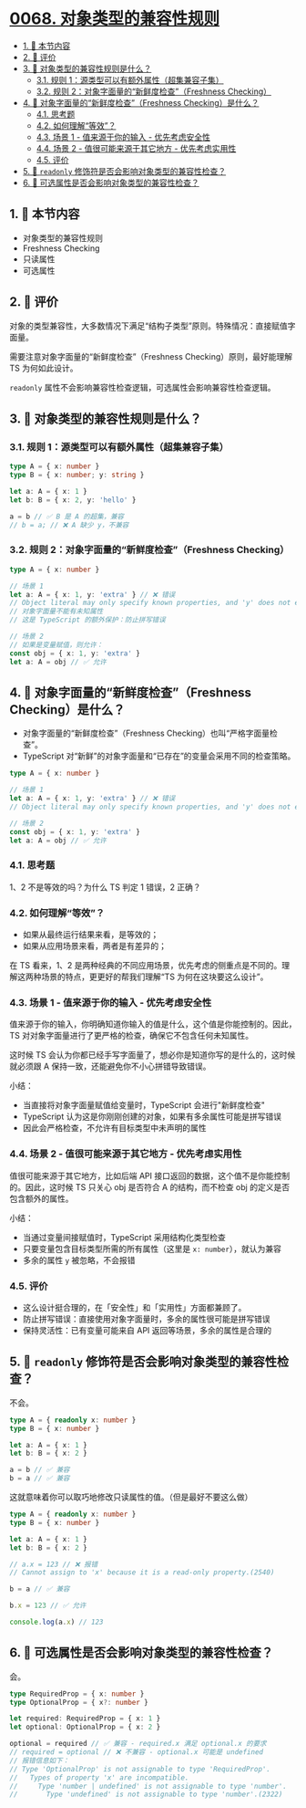 # [0068. 对象类型的兼容性规则](https://github.com/tnotesjs/TNotes.typescript/tree/main/notes/0068.%20%E5%AF%B9%E8%B1%A1%E7%B1%BB%E5%9E%8B%E7%9A%84%E5%85%BC%E5%AE%B9%E6%80%A7%E8%A7%84%E5%88%99)

<!-- region:toc -->

- [1. 🎯 本节内容](#1--本节内容)
- [2. 🫧 评价](#2--评价)
- [3. 🤔 对象类型的兼容性规则是什么？](#3--对象类型的兼容性规则是什么)
  - [3.1. 规则 1：源类型可以有额外属性（超集兼容子集）](#31-规则-1源类型可以有额外属性超集兼容子集)
  - [3.2. 规则 2：对象字面量的“新鲜度检查”（Freshness Checking）](#32-规则-2对象字面量的新鲜度检查freshness-checking)
- [4. 🤔 对象字面量的“新鲜度检查”（Freshness Checking）是什么？](#4--对象字面量的新鲜度检查freshness-checking是什么)
  - [4.1. 思考题](#41-思考题)
  - [4.2. 如何理解“等效”？](#42-如何理解等效)
  - [4.3. 场景 1 - 值来源于你的输入 - 优先考虑安全性](#43-场景-1---值来源于你的输入---优先考虑安全性)
  - [4.4. 场景 2 - 值很可能来源于其它地方 - 优先考虑实用性](#44-场景-2---值很可能来源于其它地方---优先考虑实用性)
  - [4.5. 评价](#45-评价)
- [5. 🤔 `readonly` 修饰符是否会影响对象类型的兼容性检查？](#5--readonly-修饰符是否会影响对象类型的兼容性检查)
- [6. 🤔 可选属性是否会影响对象类型的兼容性检查？](#6--可选属性是否会影响对象类型的兼容性检查)

<!-- endregion:toc -->

## 1. 🎯 本节内容

- 对象类型的兼容性规则
- Freshness Checking
- 只读属性
- 可选属性

## 2. 🫧 评价

对象的类型兼容性，大多数情况下满足“结构子类型”原则。特殊情况：直接赋值字面量。

需要注意对象字面量的“新鲜度检查”（Freshness Checking）原则，最好能理解 TS 为何如此设计。

`readonly` 属性不会影响兼容性检查逻辑，可选属性会影响兼容性检查逻辑。

## 3. 🤔 对象类型的兼容性规则是什么？

### 3.1. 规则 1：源类型可以有额外属性（超集兼容子集）

```ts
type A = { x: number }
type B = { x: number; y: string }

let a: A = { x: 1 }
let b: B = { x: 2, y: 'hello' }

a = b // ✅ B 是 A 的超集，兼容
// b = a; // ❌ A 缺少 y，不兼容
```

### 3.2. 规则 2：对象字面量的“新鲜度检查”（Freshness Checking）

```ts
type A = { x: number }

// 场景 1
let a: A = { x: 1, y: 'extra' } // ❌ 错误
// Object literal may only specify known properties, and 'y' does not exist in type 'A'.(2353)
// 对象字面量不能有未知属性
// 这是 TypeScript 的额外保护：防止拼写错误

// 场景 2
// 如果是变量赋值，则允许：
const obj = { x: 1, y: 'extra' }
let a: A = obj // ✅ 允许
```

## 4. 🤔 对象字面量的“新鲜度检查”（Freshness Checking）是什么？

- 对象字面量的“新鲜度检查”（Freshness Checking）也叫“严格字面量检查”。
- TypeScript 对“新鲜”的对象字面量和“已存在”的变量会采用不同的检查策略。

```ts
type A = { x: number }

// 场景 1
let a: A = { x: 1, y: 'extra' } // ❌ 错误
// Object literal may only specify known properties, and 'y' does not exist in type 'A'.(2353)

// 场景 2
const obj = { x: 1, y: 'extra' }
let a: A = obj // ✅ 允许
```

### 4.1. 思考题

1、2 不是等效的吗？为什么 TS 判定 1 错误，2 正确？

### 4.2. 如何理解“等效”？

- 如果从最终运行结果来看，是等效的；
- 如果从应用场景来看，两者是有差异的；

在 TS 看来，1、2 是两种经典的不同应用场景，优先考虑的侧重点是不同的。理解这两种场景的特点，更更好的帮我们理解“TS 为何在这块要这么设计”。

### 4.3. 场景 1 - 值来源于你的输入 - 优先考虑安全性

值来源于你的输入，你明确知道你输入的值是什么，这个值是你能控制的。因此，TS 对对象字面量进行了更严格的检查，确保它不包含任何未知属性。

这时候 TS 会认为你都已经手写字面量了，想必你是知道你写的是什么的，这时候就必须跟 A 保持一致，还能避免你不小心拼错导致错误。

小结：

- 当直接将对象字面量赋值给变量时，TypeScript 会进行"新鲜度检查"
- TypeScript 认为这是你刚刚创建的对象，如果有多余属性可能是拼写错误
- 因此会严格检查，不允许有目标类型中未声明的属性

### 4.4. 场景 2 - 值很可能来源于其它地方 - 优先考虑实用性

值很可能来源于其它地方，比如后端 API 接口返回的数据，这个值不是你能控制的。因此，这时候 TS 只关心 obj 是否符合 A 的结构，而不检查 obj 的定义是否包含额外的属性。

小结：

- 当通过变量间接赋值时，TypeScript 采用结构化类型检查
- 只要变量包含目标类型所需的所有属性（这里是 `x: number`），就认为兼容
- 多余的属性 `y` 被忽略，不会报错

### 4.5. 评价

- 这么设计挺合理的，在「安全性」和「实用性」方面都兼顾了。
- 防止拼写错误：直接使用对象字面量时，多余的属性很可能是拼写错误
- 保持灵活性：已有变量可能来自 API 返回等场景，多余的属性是合理的

## 5. 🤔 `readonly` 修饰符是否会影响对象类型的兼容性检查？

不会。

```ts
type A = { readonly x: number }
type B = { x: number }

let a: A = { x: 1 }
let b: B = { x: 2 }

a = b // ✅ 兼容
b = a // ✅ 兼容
```

这就意味着你可以取巧地修改只读属性的值。（但是最好不要这么做）

```ts
type A = { readonly x: number }
type B = { x: number }

let a: A = { x: 1 }
let b: B = { x: 2 }

// a.x = 123 // ❌ 报错
// Cannot assign to 'x' because it is a read-only property.(2540)

b = a // ✅ 兼容

b.x = 123 // ✅ 允许

console.log(a.x) // 123
```

## 6. 🤔 可选属性是否会影响对象类型的兼容性检查？

会。

```ts
type RequiredProp = { x: number }
type OptionalProp = { x?: number }

let required: RequiredProp = { x: 1 }
let optional: OptionalProp = { x: 2 }

optional = required // ✅ 兼容 - required.x 满足 optional.x 的要求
// required = optional // ❌ 不兼容 - optional.x 可能是 undefined
// 报错信息如下：
// Type 'OptionalProp' is not assignable to type 'RequiredProp'.
//   Types of property 'x' are incompatible.
//     Type 'number | undefined' is not assignable to type 'number'.
//       Type 'undefined' is not assignable to type 'number'.(2322)
```
